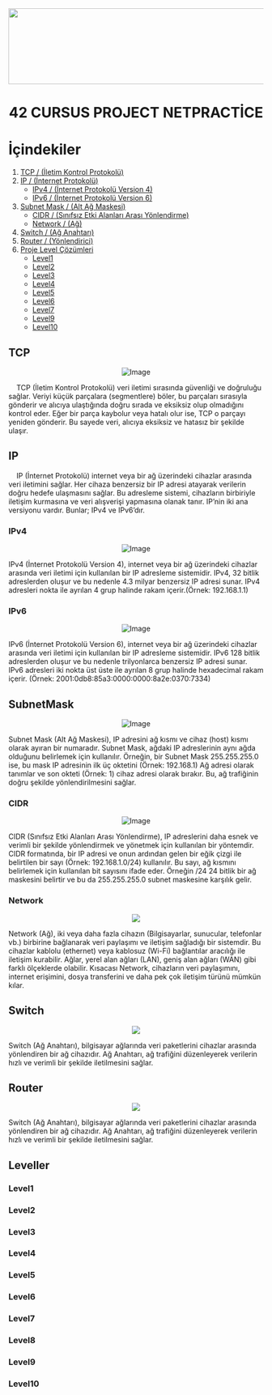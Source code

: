 <img src="https://i.imgur.com/TvlDmPS.png" width="1500" height="150">
<div align="center">
  <h1>42 CURSUS PROJECT NETPRACTİCE</h1>
</div>

# İçindekiler

1. [TCP / (İletim Kontrol Protokolü)](#TCP)
2. [IP / (İnternet Protokolü)](#IP)
   - [IPv4 / (İnternet Protokolü Version 4)](#IPv4)
   - [IPv6 / (İnternet Protokolü Version 6)](#IPv6)
3. [Subnet Mask / (Alt Ağ Maskesi)](#SubnetMask)
   - [CIDR / (Sınıfsız Etki Alanları Arası Yönlendirme)](#CIDR)
   - [Network / (Ağ)](#Network)
4. [Switch / (Ağ Anahtarı)](#Switch)
5. [Router / (Yönlendirici)](#Router)
6. [Proje Level Çözümleri](#Leveller)
   - [Level1](#Level1)
   - [Level2](#Level2)
   - [Level3](#Level3)
   - [Level4](#Level4)
   - [Level5](#Level5)
   - [Level6](#Level6)
   - [Level7](#Level7)
   - [Level9](#Level9)
   - [Level10](#Level10)

## TCP

<p align="center">
  <img src="https://github.com/remzikutun/42_Cursus/blob/NetPractice/TCP.gif" alt="Image" />
</p>

<p>&nbsp;&nbsp;&nbsp;&nbsp;TCP (İletim Kontrol Protokolü) veri iletimi sırasında güvenliği ve doğruluğu sağlar. Veriyi küçük parçalara (segmentlere) böler, bu parçaları sırasıyla gönderir ve alıcıya ulaştığında doğru sırada ve eksiksiz olup olmadığını kontrol eder. Eğer bir parça kaybolur veya hatalı olur ise, TCP o parçayı yeniden gönderir. Bu sayede veri, alıcıya eksiksiz ve hatasız bir şekilde ulaşır.</p>

## IP

<p>&nbsp;&nbsp;&nbsp;&nbsp;IP (İnternet Protokolü) internet veya bir ağ üzerindeki cihazlar arasında veri iletimini sağlar. Her cihaza benzersiz bir IP adresi atayarak verilerin doğru hedefe ulaşmasını sağlar. Bu adresleme sistemi, cihazların birbiriyle iletişim kurmasına ve veri alışverişi yapmasına olanak tanır. IP’nin iki ana versiyonu vardır. Bunlar; IPv4 ve IPv6’dır.</p>

### IPv4

<p align="center">
  <img src="https://github.com/remzikutun/42_Cursus/blob/NetPractice/IPv4.jpg" alt="Image" />
</p>

<p>IPv4 (İnternet Protokolü Version 4), internet veya bir ağ üzerindeki cihazlar arasında veri iletimi için kullanılan bir IP adresleme sistemidir. IPv4, 32 bitlik adreslerden oluşur ve bu nedenle 4.3 milyar benzersiz IP adresi sunar. IPv4 adresleri nokta ile ayrılan 4 grup halinde rakam içerir.(Örnek: 192.168.1.1)</p>

### IPv6

<p align="center">
  <img src="https://github.com/remzikutun/42_Cursus/blob/NetPractice/IPv6.jpg" alt="Image" />
</p>

<p>IPv6 (İnternet Protokolü Version 6), internet veya bir ağ üzerindeki cihazlar arasında veri iletimi için kullanılan bir IP adresleme sistemidir. IPv6 128 bitlik adreslerden oluşur ve bu nedenle trilyonlarca benzersiz IP adresi sunar. IPv6 adresleri iki nokta üst üste ile ayrılan 8 grup halinde hexadecimal rakam içerir. (Örnek: 2001:0db8:85a3:0000:0000:8a2e:0370:7334)</p>

## SubnetMask

<p align="center">
  <img src="https://github.com/remzikutun/42_Cursus/blob/NetPractice/Subnet%20Mask.jpg" alt="Image" />
</p>

<p>Subnet Mask (Alt Ağ Maskesi), IP adresini ağ kısmı ve cihaz (host) kısmı olarak ayıran bir numaradır. Subnet Mask, ağdaki IP adreslerinin aynı ağda olduğunu belirlemek için kullanılır. Örneğin, bir Subnet Mask 255.255.255.0 ise, bu mask IP adresinin ilk üç oktetini (Örnek: 192.168.1) Ağ adresi olarak tanımlar ve son okteti (Örnek: 1) cihaz adresi olarak bırakır. Bu, ağ trafiğinin doğru şekilde yönlendirilmesini sağlar.</p>

### CIDR

<p align="center">
  <img src="https://github.com/remzikutun/42_Cursus/blob/NetPractice/CIDR.jpg" alt="Image" />
</p>

<p>CIDR (Sınıfsız Etki Alanları Arası Yönlendirme), IP adreslerini daha esnek ve verimli bir şekilde yönlendirmek ve yönetmek için kullanılan bir yöntemdir. CIDR formatında, bir IP adresi ve onun ardından gelen bir eğik çizgi ile belirtilen bir sayı (Örnek: 192.168.1.0/24) kullanılır. Bu sayı, ağ kısmını belirlemek için kullanılan bit sayısını ifade eder. Örneğin /24 24 bitlik bir ağ maskesini belirtir ve bu da 255.255.255.0 subnet maskesine karşılık gelir.</p>

### Network

<p align="center">
  <img src="https://github.com/remzikutun/42_Cursus/blob/NetPractice/Network.jpg" />
</p>

<p>Network (Ağ), iki veya daha fazla cihazın (Bilgisayarlar, sunucular, telefonlar vb.) birbirine bağlanarak veri paylaşımı ve iletişim sağladığı bir sistemdir. Bu cihazlar kablolu (ethernet) veya kablosuz (Wi-Fi) bağlantılar aracılığı ile iletişim kurabilir. Ağlar, yerel alan ağları (LAN), geniş alan ağları (WAN) gibi farklı ölçeklerde olabilir. Kısacası Network, cihazların veri paylaşımını, internet erişimini, dosya transferini ve daha pek çok iletişim türünü mümkün kılar.</p>

## Switch

<p align="center">
  <img src="https://github.com/remzikutun/42_Cursus/blob/NetPractice/Switch.jpg" />
</p>

<p>Switch (Ağ Anahtarı), bilgisayar ağlarında veri paketlerini cihazlar arasında yönlendiren bir ağ cihazıdır. Ağ Anahtarı, ağ trafiğini düzenleyerek verilerin hızlı ve verimli bir şekilde iletilmesini sağlar.</p>

## Router

<p align="center">
  <img src="https://github.com/remzikutun/42_Cursus/blob/NetPractice/Router.jpg" />
</p>

<p>Switch (Ağ Anahtarı), bilgisayar ağlarında veri paketlerini cihazlar arasında yönlendiren bir ağ cihazıdır. Ağ Anahtarı, ağ trafiğini düzenleyerek verilerin hızlı ve verimli bir şekilde iletilmesini sağlar.</p>

## Leveller

### Level1


### Level2


### Level3


### Level4


### Level5


### Level6


### Level7


### Level8


### Level9


### Level10




